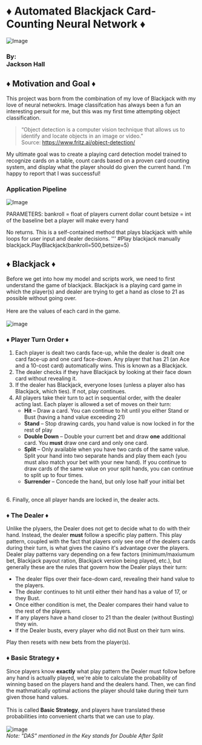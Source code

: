 # ♦ Automated Blackjack Card-Counting Neural Network ♦

![Image](https://i.imgur.com/yZyI7BS.png)

### By:<br />Jackson Hall

## ♦ Motivation and Goal ♦

This project was born from the combination of my love of Blackjack with my love of neural netwokrs. Image classifcation has always been a fun an interesting persuit for me, but this was my first time attempting object classification.

> “Object detection is a computer vision technique that allows us to identify and locate objects in an image or video.”<br />
Source: https://www.fritz.ai/object-detection/

My ultimate goal was to create a playing card detection model trained to recognize cards on a table, count cards based on a proven card counting system, and display what the player should do given the current hand. I'm happy to report that I was successful!

### Application Pipeline
![Image](https://i.imgur.com/lxMtN9l.png)

PARAMETERS:
bankroll = float of players current dollar count
betsize = int of the baseline bet a player will make every hand

No returns. This is a self-contained method
that plays blackjack with while loops for user input and dealer decisions.
'''
#Play blackjack manually
blackjack.PlayBlackjack(bankroll=500,betsize=5)

## ♦ Blackjack ♦

Before we get into how my model and scripts work, we need to first understand the game of blackjack. Blackjack is a playing card game in which the player(s) and dealer are trying to get a hand as close to 21 as possible without going over.
<br />
<br />
Here are the values of each card in the game.
<br />
<br />
![image](https://1502298981.rsc.cdn77.org/media/1286/backjack-card-values.jpg?width=500&height=281.25)
<br />

### ♦ Player Turn Order ♦

1. Each player is dealt two cards face-up, while the dealer is dealt one card face-up and one card face-down. Any player that has 21 (an Ace and a 10-cost card) automatically wins. This is known as a Blackjack.
3. The dealer checks if they have Blackjack by looking at their face down card without revealing it.
4. If the dealer has Blackjack, everyone loses (unless a player also has Blackjack, which ties). If not, play continues.
5. All players take their turn to act in sequential order, with the dealer acting last. Each player is allowed a set of moves on their turn:
   - **Hit** &ndash; Draw a card. You can continue to hit until you either Stand or Bust (having a hand value exceeding 21)
   - **Stand** &ndash; Stop drawing cards, you hand value is now locked in for the rest of play
   - **Double Down** &ndash; Double your current bet and draw **one** additional card. You **must** draw one card and only one card.
   - **Split** &ndash; Only available when you have two cards of the same value. Split your hand into two separate hands and play them each (you must also match your bet with your new hand). If you continue to draw cards of the same value on your split hands, you can continue to split up to four times.
   - **Surrender** &ndash; Concede the hand, but only lose half your initial bet
<br />
6. Finally, once all player hands are locked in, the dealer acts.

### ♦ The Dealer ♦
Unlike the plyaers, the Dealer does not get to decide what to do with their hand. Instead, the dealer **must** follow a specific play pattern. This play pattern, coupled with the fact that players only see one of the dealers cards during their turn, is what gives the casino it's advantage over the players. Dealer play patterns vary depending on a few factors (minimum/maxiumum bet, Blackjack payout ration, Blackjack version being played, etc.), but generally these are the rules that govern how the Dealer plays their turn:

- The dealer flips over their face-down card, revealing their hand value to the players.
- The dealer continues to hit until either their hand has a value of 17, or they Bust.
- Once either condition is met, the Dealer compares their hand value to the rest of the players.
- If any players have a hand closer to 21 than the dealer (without Busting) they win.
- If the Dealer busts, every player who did not Bust on their turn wins.

Play then resets with new bets from the player(s).

### ♦ Basic Strategy ♦

Since players know **exactly** what play pattern the Dealer must follow before any hand is actually played, we're able to calculate the probability of winning based on the players hand and the dealers hand. Then, we can find the mathmatically optimal actions the player should take during their turn given those hand values.
<br />
<br />
This is called **Basic Strategy**, and players have translated these probabilities into convenient charts that we can use to play.
<br />
<br />
![image](https://i.imgur.com/zclr6WN.jpg)
<br />
*Note: "DAS" mentioned in the Key stands for Double After Split*
